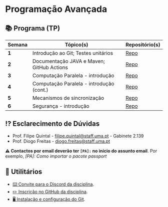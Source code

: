 # Programação Avançada

## 📚 Programa (TP)

| Semana | Tópico(s)                                 | Repositório(s)                                                         |
| ------ | ----------------------------------------- | ---------------------------------------------------------------------- |
| **1**  | Introdução ao Git; Testes unitários       | [Repo](https://github.com/Programacao-Avancada-2223/flight-management) |
| **2**  | Documentação JAVA e Maven; GitHub Actions | [Repo](https://github.com/Programacao-Avancada-2223/banking-account)   |
| **3**  | Computação Paralela - introdução          | [Repo](https://github.com/Programacao-Avancada-2223/html-stripper)     |
| **4**  | Computação Paralela - introdução (cont.)  | [Repo](https://github.com/Programacao-Avancada-2223/image-filter)      |
| **5**  | Mecanismos de sincronização               | [Repo](https://github.com/Programacao-Avancada-2223/web-server)        |
| **6**  | Segurança - introdução                    | [Repo](https://github.com/Programacao-Avancada-2223/ascii-encryption)  |


## ⁉️ Esclarecimento de Dúvidas

- Prof. Filipe Quintal - filipe.quintal@staff.uma.pt - Gabinete 2.139
- Prof. Diogo Freitas - diogo.freitas@staff.uma.pt

**⚠️ Contactos por email deverão ter `[PA]:` no início do assunto email**. Por exemplo, _[PA]: Como importar o pacote
passport_

## 🧰 Utilitários

- [⌨️ Convite para o Discord da disciplina](https://discord.gg/4dZKET89EG).
- [✏️ Inscrição no GitHub da disciplina](https://moodle.cee.uma.pt/2223/mod/feedback/view.php?id=41862).
- [🖥️ Instalação e configuração do Git](https://moodle.cee.uma.pt/2223/mod/resource/view.php?id=39473).  
